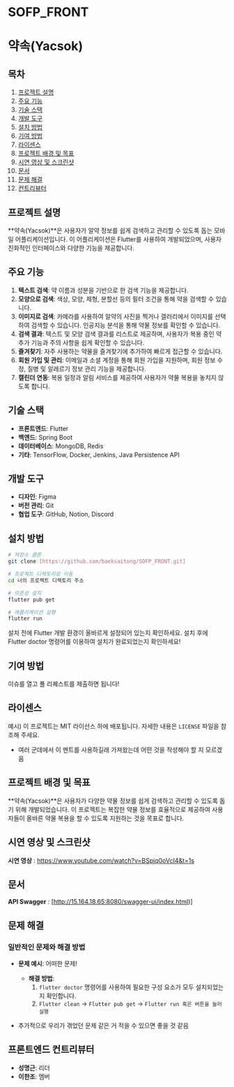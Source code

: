 # SOFP_FRONT
# 약속(Yacsok)

## 목차
1. [프로젝트 설명](#프로젝트-설명)
2. [주요 기능](#주요-기능)
3. [기술 스택](#기술-스택)
4. [개발 도구](#개발-도구)
5. [설치 방법](#설치-방법)
6. [기여 방법](#기여-방법)
7. [라이센스](#라이센스)
8. [프로젝트 배경 및 목표](#프로젝트-배경-및-목표)
9. [시연 영상 및 스크린샷](#시연-영상-및-스크린샷)
10. [문서](#문서)
11. [문제 해결](#문제-해결)
12. [컨트리뷰터](#컨트리뷰터)

## 프로젝트 설명
**약속(Yacsok)**은 사용자가 알약 정보를 쉽게 검색하고 관리할 수 있도록 돕는 모바일 어플리케이션입니다. 이 어플리케이션은 Flutter를 사용하여 개발되었으며, 사용자 친화적인 인터페이스와 다양한 기능을 제공합니다.

## 주요 기능
1. **텍스트 검색**: 약 이름과 성분을 기반으로 한 검색 기능을 제공합니다.
2. **모양으로 검색**: 색상, 모양, 제형, 분할선 등의 필터 조건을 통해 약을 검색할 수 있습니다.
3. **이미지로 검색**: 카메라를 사용하여 알약의 사진을 찍거나 갤러리에서 이미지를 선택하여 검색할 수 있습니다. 인공지능 분석을 통해 약물 정보를 확인할 수 있습니다.
4. **검색 결과**: 텍스트 및 모양 검색 결과를 리스트로 제공하며, 사용자가 복용 중인 약 추가 기능과 주의 사항을 쉽게 확인할 수 있습니다.
5. **즐겨찾기**: 자주 사용하는 약물을 즐겨찾기에 추가하여 빠르게 접근할 수 있습니다.
6. **회원 가입 및 관리**: 이메일과 소셜 계정을 통해 회원 가입을 지원하며, 회원 정보 수정, 질병 및 알레르기 정보 관리 기능을 제공합니다.
7. **캘린더 연동**: 복용 일정과 알림 서비스를 제공하여 사용자가 약물 복용을 놓치지 않도록 합니다.

## 기술 스택
- **프론트엔드**: Flutter
- **백엔드**: Spring Boot
- **데이터베이스**: MongoDB, Redis
- **기타**: TensorFlow, Docker, Jenkins, Java Persistence API

## 개발 도구
- **디자인**: Figma
- **버전 관리**: Git
- **협업 도구**: GitHub, Notion, Discord

## 설치 방법
```bash
# 저장소 클론
git clone [https://github.com/baeksaitong/SOFP_FRONT.git]

# 프로젝트 디렉토리로 이동
cd 너의 프로젝트 디렉토리 주소

# 의존성 설치
flutter pub get

# 애플리케이션 실행
flutter run
```
설치 전에 Flutter 개발 환경이 올바르게 설정되어 있는지 확인하세요.
설치 후에 Flutter doctor 명령어를 이용하여 설치가 완료되었는지 확인하세요!

## 기여 방법
이슈를 열고 풀 리퀘스트를 제출하면 됩니다!

## 라이센스
예시) 이 프로젝트는 MIT 라이선스 하에 배포됩니다. 자세한 내용은 `LICENSE` 파일을 참조해 주세요.
- 여러 군데에서 이 멘트를 사용하길래 가져왔는데 어떤 것을 작성해야 할 지 모르겠음

## 프로젝트 배경 및 목표
**약속(Yacsok)**은 사용자가 다양한 약물 정보를 쉽게 검색하고 관리할 수 있도록 돕기 위해 개발되었습니다. 이 프로젝트는 복잡한 약물 정보를 효율적으로 제공하여 사용자들이 올바른 약물 복용을 할 수 있도록 지원하는 것을 목표로 합니다.

## 시연 영상 및 스크린샷
**시연 영상** : https://www.youtube.com/watch?v=BSpjq0oVcI4&t=1s

## 문서
**API Swagger** : [http://15.164.18.65:8080/swagger-ui/index.html)]

## 문제 해결
### 일반적인 문제와 해결 방법
- **문제 예시**: 어떠한 문제!
  - **해결 방법**:
    1. `flutter doctor` 명령어를 사용하여 필요한 구성 요소가 모두 설치되었는지 확인합니다.
    2. `Flutter clean` -> `Flutter pub get` -> `Flutter run 혹은 버튼을 눌러 실행`

- 추가적으로 우리가 겪었던 문제 같은 거 적을 수 있으면 좋을 것 같음
  
## 프론트엔드 컨트리뷰터
- **성명근**: 리더
- **이한조**: 멤버
